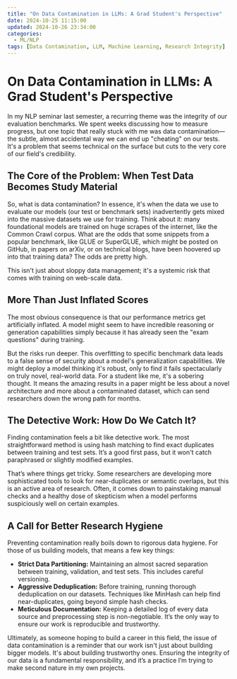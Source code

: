 ```yaml
---
title: "On Data Contamination in LLMs: A Grad Student's Perspective"
date: 2024-10-25 11:15:00
updated: 2024-10-26 23:34:00
categories:
  - ML/NLP
tags: [Data Contamination, LLM, Machine Learning, Research Integrity]
---
```


# On Data Contamination in LLMs: A Grad Student's Perspective

In my NLP seminar last semester, a recurring theme was the integrity of our evaluation benchmarks. We spent weeks discussing how to measure progress, but one topic that really stuck with me was data contamination—the subtle, almost accidental way we can end up "cheating" on our tests. It's a problem that seems technical on the surface but cuts to the very core of our field's credibility.

## The Core of the Problem: When Test Data Becomes Study Material

So, what is data contamination? In essence, it's when the data we use to evaluate our models (our test or benchmark sets) inadvertently gets mixed into the massive datasets we use for training. Think about it: many foundational models are trained on huge scrapes of the internet, like the Common Crawl corpus. What are the odds that some snippets from a popular benchmark, like GLUE or SuperGLUE, which might be posted on GitHub, in papers on arXiv, or on technical blogs, have been hoovered up into that training data? The odds are pretty high.

This isn't just about sloppy data management; it's a systemic risk that comes with training on web-scale data.

## More Than Just Inflated Scores

The most obvious consequence is that our performance metrics get artificially inflated. A model might seem to have incredible reasoning or generation capabilities simply because it has already seen the "exam questions" during training.

But the risks run deeper. This overfitting to specific benchmark data leads to a false sense of security about a model's generalization capabilities. We might deploy a model thinking it's robust, only to find it fails spectacularly on truly novel, real-world data. For a student like me, it's a sobering thought. It means the amazing results in a paper might be less about a novel architecture and more about a contaminated dataset, which can send researchers down the wrong path for months.

## The Detective Work: How Do We Catch It?

Finding contamination feels a bit like detective work. The most straightforward method is using hash matching to find exact duplicates between training and test sets. It’s a good first pass, but it won't catch paraphrased or slightly modified examples.

That’s where things get tricky. Some researchers are developing more sophisticated tools to look for near-duplicates or semantic overlaps, but this is an active area of research. Often, it comes down to painstaking manual checks and a healthy dose of skepticism when a model performs suspiciously well on certain examples.

## A Call for Better Research Hygiene

Preventing contamination really boils down to rigorous data hygiene. For those of us building models, that means a few key things:

-   **Strict Data Partitioning:** Maintaining an almost sacred separation between training, validation, and test sets. This includes careful versioning.
-   **Aggressive Deduplication:** Before training, running thorough deduplication on our datasets. Techniques like MinHash can help find near-duplicates, going beyond simple hash checks.
-   **Meticulous Documentation:** Keeping a detailed log of every data source and preprocessing step is non-negotiable. It’s the only way to ensure our work is reproducible and trustworthy.

Ultimately, as someone hoping to build a career in this field, the issue of data contamination is a reminder that our work isn't just about building bigger models. It's about building trustworthy ones. Ensuring the integrity of our data is a fundamental responsibility, and it’s a practice I’m trying to make second nature in my own projects. 